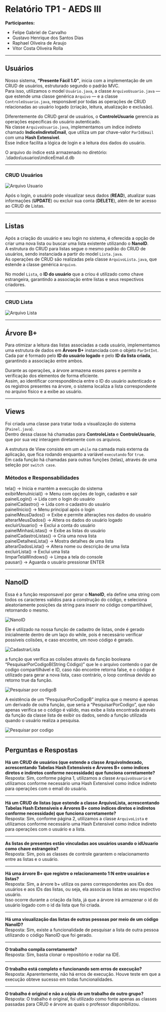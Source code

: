 # Relatório TP1 - AEDS III

**Participantes:**  
- Felipe Gabriel de Carvalho  
- Gustavo Henrique dos Santos Dias  
- Raphael Oliveira de Araujo  
- Vitor Costa Oliveira Rolla  

---

## Usuários

Nosso sistema, **“Presente Fácil 1.0”**, inicia com a implementação de um CRUD de usuários, estruturado segundo o padrão MVC.  
Para isso, utilizamos o model `Usuário.java`, a classe `ArquivoUsuario.java` — que estende uma classe genérica `Arquivo` — e a classe `ControleUsuario.java`, responsável por todas as operações de CRUD relacionadas ao usuário logado (criação, leitura, atualização e exclusão).

Diferentemente do CRUD geral de usuários, o **ControleUsuario** gerencia as operações específicas do usuário autenticado.  
Na classe `ArquivoUsuario.java`, implementamos um índice indireto chamado **IndiceIndiretoEmail**, que utiliza um par chave-valor `ParIdEmail` com uma **Hash Extensível**.  
Esse índice facilita a lógica de login e a leitura dos dados do usuário.  

O arquivo do índice está armazenado no diretório:
.\dados\usuarios\indiceEmail.d.db



---

### CRUD Usuários

![Arquivo Usuario](imagens/ArquivoUsuarios.png)  

Após o login, o usuário pode visualizar seus dados (**READ**), atualizar suas informações (**UPDATE**) ou excluir sua conta (**DELETE**), além de ter acesso ao CRUD de Listas.

---

## Listas

Após a criação do usuário e seu login no sistema, é oferecida a opção de criar uma nova lista ou buscar uma lista existente utilizando o **NanoID**.  
A estrutura do CRUD para listas segue o mesmo padrão do CRUD de usuários, sendo instanciada a partir do model `Lista.java`.  
As operações de CRUD são realizadas pela classe `ArquivoLista.java`, que estende a classe genérica `Arquivo`.

No model `Lista`, o **ID do usuário** que a criou é utilizado como chave estrangeira, garantindo a associação entre listas e seus respectivos criadores.

---

### CRUD Lista

![Arquivo Lista](imagens/ArquivoLista.png)  

---

## Árvore B+

Para otimizar a leitura das listas associadas a cada usuário, implementamos uma estrutura de dados em **Árvore B+** instanciada com o objeto `ParIntInt`.  
Cada par é formado pelo **ID do usuário logado** e pelo **ID da lista criada**, garantindo a associação entre ambos.

Durante as operações, a árvore armazena esses pares e permite a verificação dos elementos de forma eficiente.  
Assim, ao identificar correspondência entre o ID do usuário autenticado e os registros presentes na árvore, o sistema localiza a lista correspondente no arquivo físico e a exibe ao usuário.

---

## Views

Foi criada uma classe para tratar toda a visualização do sistema (`Painel.java`).  
Dentro dessa classe há chamadas para **ControleLista** e **ControleUsuario**, que por sua vez interagem diretamente com os arquivos.  

A estrutura de View consiste em um `while` na camada mais externa da aplicação, que fica rodando enquanto a variável `executando` for `true`.  
Em cada função há chamadas para outras funções (telas), através de uma seleção por `switch case`.

### Métodos e Responsabilidades

tela() → Inicia e mantém a execução do sistema <br>
exibirMenuInicial() → Menu com opções de login, cadastro e sair <br>
painelLogin() → Lida com o login do usuário <br>
painelCadastro() → Lida com o cadastro do usuário <br>
painelInicio() → Menu principal após o login <br>
painelMeusDados() → Exibe e permite alterações nos dados do usuário <br>
alterarMeusDados() → Altera os dados do usuário logado <br>
excluirUsuario() → Exclui a conta do usuário <br>
painelMinhasListas() → Exibe as listas do usuário <br>
painelCadastroListas() → Cria uma nova lista <br>
painelDetalhesLista() → Mostra detalhes de uma lista <br>
alterarDadosLista() → Altera nome ou descrição de uma lista <br>
excluirLista() → Exclui uma lista <br>
limparTelaWindows() → Limpa a tela do console <br>
pausar() → Aguarda o usuário pressionar ENTER <br>

---

## NanoID

Essa é a função responsavel por gerar o **NanoID**, ela define uma string com todos os caracteres validos para a construção do código, e seleciona aleatoriamente posições da string para inserir no código compartilhável, retornando o mesmo.

![NanoID](imagens/NanoID.png) 

Ele é utilizado na nossa função de cadastro de listas, onde é gerado inicialmente dentro de um laço do while, pois é necessário verificar possíveis colisões, e caso encontre, um novo código é gerado.

![CadastrarLista](imagens/cadastrarLista.png) 

 a função que verifica as colisões através da função booleana “PesquisarPorCodigoB(String Código)” que le o arquivo contendo o par de codigo compartilhável e ID, caso não encontre retorna false, e o código é utilizado para gerar a nova lista, caso contrário, o loop continua devido ao retorno true da função.

 ![Pesquisar por codigoB](imagens/PesquisarPorCodigoB.png) 
 
A existência de um “PesquisarPorCodigoB” implica que o mesmo é apenas um derivado de outra função, que seria a “PesquisarPorCodigo”, que não apenas verifica se o código é válido, mas exibe a lista encontrada através da função da classe lista de exibir os dados, sendo a função utilizada quando o usuário realiza a pesquisa.

![Pesquisar por codigo](imagens/PesquisarPorCodigo.png) 

--------------------------------------------------------------------------------

## Perguntas e Respostas

**Há um CRUD de usuários (que estende a classe ArquivoIndexado, acrescentando Tabelas Hash Extensíveis e Árvores B+ como índices diretos e indiretos conforme necessidade) que funciona corretamente?**  
Resposta: Sim, conforme página 1, utilizamos a classe `ArquivoUsuario` e utilizamos conforme necessário uma Hash Extensível como índice indireto para operações com o email do usuário.  

---

**Há um CRUD de listas (que estende a classe ArquivoLista, acrescentando Tabelas Hash Extensíveis e Árvores B+ como índices diretos e indiretos conforme necessidade) que funciona corretamente?**  
Resposta: Sim, conforme página 2, utilizamos a classe `ArquivoLista` e utilizamos conforme necessário uma Hash Extensível como índice indireto para operações com o usuário e a lista.  

---

**As listas de presentes estão vinculadas aos usuários usando o idUsuario como chave estrangeira?**  
Resposta: Sim, pois as classes de controle garantem o relacionamento entre as listas e o usuário.  

---

**Há uma árvore B+ que registre o relacionamento 1:N entre usuários e listas?**  
Resposta: Sim, a árvore b+ utiliza os pares correspondentes aos IDs dos usuários e aos IDs das listas, ou seja, ela associa as listas ao seu respectivo usuário.  
Isso ocorre durante a criação da lista, já que a árvore irá armazenar o id do usuário logado com o id da lista que foi criada.  

---

**Há uma visualização das listas de outras pessoas por meio de um código NanoID?**  
Resposta: Sim, existe a funcionalidade de pesquisar a lista de outra pessoa utilizando o código NanoID que foi gerado.  

---

**O trabalho compila corretamente?**  
Resposta: Sim, basta clonar o repositório e rodar na IDE.  

---

**O trabalho está completo e funcionando sem erros de execução?**  
Resposta: Aparentemente, não há erros de execução. Houve teste em que a execução obteve sucesso em todas funcionalidades.  

---

**O trabalho é original e não a cópia de um trabalho de outro grupo?**  
Resposta: O trabalho é original, foi utilizado como fonte apenas as classes passadas para CRUD e árvore as quais o professor disponibilizou.  

